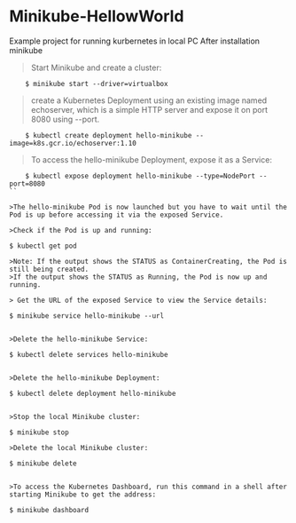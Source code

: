 # Minikube-HellowWorld
Example project for running kurbernetes in local PC
After installation minikube

>Start Minikube and create a cluster:
```
    $ minikube start --driver=virtualbox
```

>create a Kubernetes Deployment using an existing image named echoserver, which is a simple HTTP server and expose it on port 8080 using --port.
```
    $ kubectl create deployment hello-minikube --image=k8s.gcr.io/echoserver:1.10
```

>To access the hello-minikube Deployment, expose it as a Service:
```
    $ kubectl expose deployment hello-minikube --type=NodePort --port=8080
``

>The hello-minikube Pod is now launched but you have to wait until the Pod is up before accessing it via the exposed Service.

>Check if the Pod is up and running:
```
    $ kubectl get pod
```
>Note: If the output shows the STATUS as ContainerCreating, the Pod is still being created.
>If the output shows the STATUS as Running, the Pod is now up and running.

> Get the URL of the exposed Service to view the Service details:
```
    $ minikube service hello-minikube --url
```

>Delete the hello-minikube Service:
```
    $ kubectl delete services hello-minikube
```

>Delete the hello-minikube Deployment:

```
    $ kubectl delete deployment hello-minikube
```

>Stop the local Minikube cluster:
```
    $ minikube stop
```
>Delete the local Minikube cluster:
```
    $ minikube delete
```

>To access the Kubernetes Dashboard, run this command in a shell after starting Minikube to get the address:
```
    $ minikube dashboard
```